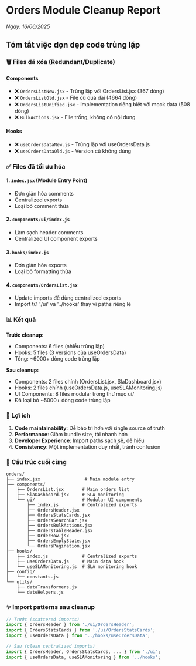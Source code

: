 # Orders Module Cleanup Report

_Ngày: 16/06/2025_

## Tóm tắt việc dọn dẹp code trùng lặp

### 🗑️ Files đã xóa (Redundant/Duplicate)

#### Components

- ❌ `OrdersListNew.jsx` - Trùng lặp với OrdersList.jsx (367 dòng)
- ❌ `OrdersListOld.jsx` - File cũ quá dài (4664 dòng)
- ❌ `OrdersListUnified.jsx` - Implementation riêng biệt với mock data (508 dòng)
- ❌ `BulkActions.jsx` - File trống, không có nội dung

#### Hooks

- ❌ `useOrdersDataNew.js` - Trùng lặp với useOrdersData.js
- ❌ `useOrdersDataOld.js` - Version cũ không dùng

### ✅ Files đã tối ưu hóa

#### 1. `index.jsx` (Module Entry Point)

- Đơn giản hóa comments
- Centralized exports
- Loại bỏ comment thừa

#### 2. `components/ui/index.js`

- Làm sạch header comments
- Centralized UI component exports

#### 3. `hooks/index.js`

- Đơn giản hóa exports
- Loại bỏ formatting thừa

#### 4. `components/OrdersList.jsx`

- Update imports để dùng centralized exports
- Import từ './ui' và '../hooks' thay vì paths riêng lẻ

### 📊 Kết quả

**Trước cleanup:**

- Components: 6 files (nhiều trùng lặp)
- Hooks: 5 files (3 versions của useOrdersData)
- Tổng: ~6000+ dòng code trùng lặp

**Sau cleanup:**

- Components: 2 files chính (OrdersList.jsx, SlaDashboard.jsx)
- Hooks: 2 files chính (useOrdersData.js, useSLAMonitoring.js)
- UI Components: 8 files modular trong thư mục ui/
- Đã loại bỏ ~5000+ dòng code trùng lặp

### 🎯 Lợi ích

1. **Code maintainability**: Dễ bảo trì hơn với single source of truth
2. **Performance**: Giảm bundle size, tải nhanh hơn
3. **Developer Experience**: Import paths sạch sẽ, dễ hiểu
4. **Consistency**: Một implementation duy nhất, tránh confusion

### 📁 Cấu trúc cuối cùng

```
orders/
├── index.jsx                 # Main module entry
├── components/
│   ├── OrdersList.jsx       # Main orders list
│   ├── SlaDashboard.jsx     # SLA monitoring
│   └── ui/                  # Modular UI components
│       ├── index.js         # Centralized exports
│       ├── OrdersHeader.jsx
│       ├── OrdersStatsCards.jsx
│       ├── OrdersSearchBar.jsx
│       ├── OrdersBulkActions.jsx
│       ├── OrdersTableHeader.jsx
│       ├── OrderRow.jsx
│       ├── OrdersEmptyState.jsx
│       └── OrdersPagination.jsx
├── hooks/
│   ├── index.js             # Centralized exports
│   ├── useOrdersData.js     # Main data hook
│   └── useSLAMonitoring.js  # SLA monitoring hook
├── config/
│   └── constants.js
└── utils/
    ├── dataTransformers.js
    └── dateHelpers.js
```

### ✨ Import patterns sau cleanup

```jsx
// Trước (scattered imports)
import { OrdersHeader } from './ui/OrdersHeader';
import { OrdersStatsCards } from './ui/OrdersStatsCards';
import { useOrdersData } from '../hooks/useOrdersData';

// Sau (clean centralized imports)
import { OrdersHeader, OrdersStatsCards, ... } from './ui';
import { useOrdersData, useSLAMonitoring } from '../hooks';
```
